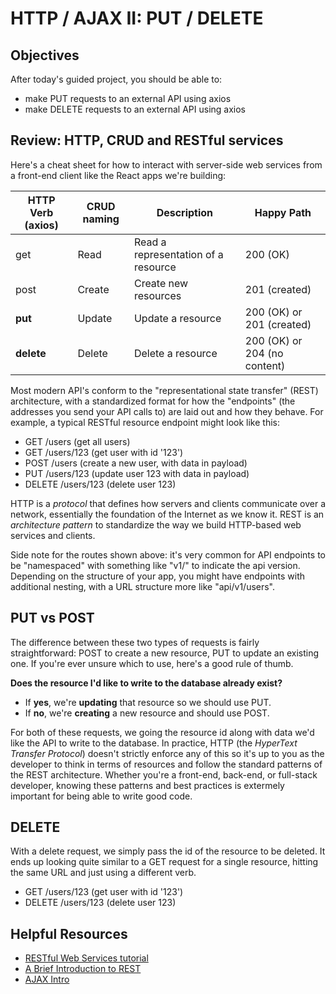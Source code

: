 # HTTP / AJAX II: PUT / DELETE

## Objectives
After today's guided project, you should be able to:
* make PUT requests to an external API using axios
* make DELETE requests to an external API using axios

## Review: HTTP, CRUD and RESTful services
Here's a cheat sheet for how to interact with server-side web services from a front-end client like the React apps we're building:

| HTTP Verb (axios) | CRUD naming      | Description                         | Happy Path                   |
|-------------------|------------------|-------------------------------------|------------------------------|
| get               | Read             | Read a representation of a resource | 200 (OK)                     |
| post              | Create           | Create new resources                | 201 (created)                |
| **put**               | Update           | Update a resource                   | 200 (OK) or 201 (created)    |
| **delete**            | Delete           | Delete a resource                   | 200 (OK) or 204 (no content) |

Most modern API's conform to the "representational state transfer" (REST) architecture, with a standardized format for how the "endpoints" (the addresses you send your API calls to) are laid out and how they behave. For example, a typical RESTful resource endpoint might look like this:

* GET /users        (get all users)
* GET /users/123    (get user with id '123')
* POST /users       (create a new user, with data in payload)
* PUT /users/123    (update user 123 with data in payload)
* DELETE /users/123 (delete user 123)

HTTP is a *protocol* that defines how servers and clients communicate over a network, essentially the foundation of the Internet as we know it. REST is an *architecture pattern* to standardize the way we build HTTP-based web services and clients. 

Side note for the routes shown above: it's very common for API endpoints to be "namespaced" with something like "v1/" to indicate the api version. Depending on the structure of your app, you might have endpoints with additional nesting, with a URL structure more like "api/v1/users".

## PUT vs POST
The difference between these two types of requests is fairly straightforward: POST to create a new resource, PUT to update an existing one. If you're ever unsure which to use, here's a good rule of thumb. 

**Does the resource I'd like to write to the database already exist?**
* If **yes**, we're **updating** that resource so we should use PUT.
* If **no**, we're **creating** a new resource and should use POST.

For both of these requests, we going the resource id along with data we'd like the API to write to the database. In practice, HTTP (the *HyperText Transfer Protocol*) doesn't strictly enforce any of this so it's up to you as the developer to think in terms of resources and follow the standard patterns of the REST architecture. Whether you're a front-end, back-end, or full-stack developer, knowing these patterns and best practices is extermely important for being able to write good code.

## DELETE
With a delete request, we simply pass the id of the resource to be deleted. It ends up looking quite similar to a GET request for a single resource, hitting the same URL and just using a different verb.

* GET /users/123    (get user with id '123')
* DELETE /users/123 (delete user 123)

## Helpful Resources
* [RESTful Web Services tutorial](https://www.tutorialspoint.com/restful/restful_introduction.htm)
* [A Brief Introduction to REST](https://www.infoq.com/articles/rest-introduction/)
* [AJAX Intro](https://www.w3schools.com/xml/ajax_intro.asp)
